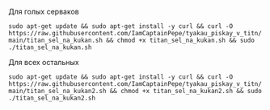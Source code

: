
Для голых серваков

```sudo apt-get update && sudo apt-get install -y curl && curl -O https://raw.githubusercontent.com/IamCaptainPepe/tyakau_piskay_v_titn/main/titan_sel_na_kukan.sh && chmod +x titan_sel_na_kukan.sh && sudo ./titan_sel_na_kukan.sh```


Для всех остальных


```sudo apt-get update && sudo apt-get install -y curl && curl -O https://raw.githubusercontent.com/IamCaptainPepe/tyakau_piskay_v_titn/main/titan_sel_na_kukan2.sh && chmod +x titan_sel_na_kukan2.sh && sudo ./titan_sel_na_kukan2.sh```
